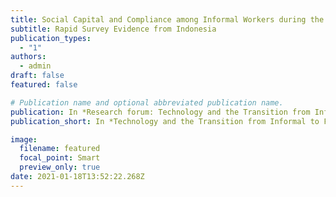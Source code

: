 ```yaml
---
title: Social Capital and Compliance among Informal Workers during the Covid-19 Crisis
subtitle: Rapid Survey Evidence from Indonesia
publication_types:
  - "1"
authors:
  - admin
draft: false
featured: false

# Publication name and optional abbreviated publication name.
publication: In *Research forum: Technology and the Transition from Informal to Formal Economy*
publication_short: In *Technology and the Transition from Informal to Formal Economy*

image:
  filename: featured
  focal_point: Smart
  preview_only: true
date: 2021-01-18T13:52:22.268Z
---
```

